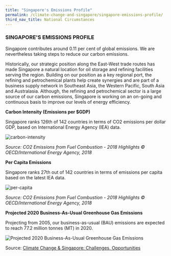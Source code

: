 ```yaml
---
title: "Singapore's Emissions Profile"
permalink: /climate-change-and-singapore/singapore-emissions-profile/
third_nav_title: National Circumstances
---
```


### SINGAPORE'S EMISSIONS PROFILE

Singapore contributes around 0.11 per cent of global emissions. We are nevertheless taking steps to reduce our carbon emissions.

Historically, our strategic position along the East-West trade routes has made Singapore a natural location for oil storage and refining facilities serving the region. Building on our position as a key regional port, the refining and petrochemical plants help create synergies and are part of a business supply network in Southeast Asia, the Western Pacific, South Asia and Australasia. Although, the refining and petrochemical sector is a large source of our carbon emissions, Singapore is working on an on-going and continuous basis to improve our levels of energy efficiency.

**Carbon Intensity (Emissions per $GDP)**

Singapore ranks 126th of 142 countries in terms of CO2 emissions per dollar GDP, based on International Energy Agency (IEA) data.

![carbon-intensity](https://www.nccs.gov.sg/images/default-source/default-album/carbon-intensity.png "carbon-intensity")

*Source: CO2 Emissions from Fuel Combustion - 2018 Highlights © OECD/International Energy Agency, 2018*

**Per Capita Emissions**

Singapore ranks 27th out of 142 countries in terms of emissions per capita based on the latest IEA data.

![per-capita](https://www.nccs.gov.sg/images/default-source/default-album/per-capita.png "per-capita")

*Source: CO2 Emissions from Fuel Combustion - 2018 Highlights © OECD/International Energy Agency, 2018*

**Projected 2020 Business-As-Usual Greenhouse Gas Emissions**

Projecting from 2005, our business-as-usual (BAU) emissions are expected to reach 77.2 million tonnes (MT) in 2020.

![Projected 2020 Business-As-Usual Greenhouse Gas Emissions](https://www.nccs.gov.sg/images/default-source/default-album/projected-2020-business-as-usual-greenhouse-gas-emissions.gif "Projected 2020 Business-As-Usual Greenhouse Gas Emissions")

Source: [<a href="https://www.nccs.gov.sg/docs/default-source/publications/national-climate-change-strategy.pdf" target="_blank">Climate Change & Singapore: Challenges. Opportunities</a>](https://www.nccs.gov.sg/docs/default-source/publications/national-climate-change-strategy.pdf)